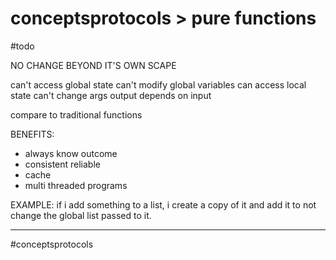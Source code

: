 # conceptsprotocols > pure functions

#todo 

NO CHANGE BEYOND IT'S OWN SCAPE

can't access global state
can't modify global variables
can access local state
can't change args
output depends on input

compare to traditional functions

BENEFITS:

- always know outcome
- consistent reliable
- cache
- multi threaded programs

EXAMPLE:
if i add something to a list, i create a copy of it and add it to not change the global list passed to it. 


- - -
#conceptsprotocols